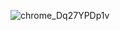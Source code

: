 ![chrome_Dq27YPDp1v](https://github.com/user-attachments/assets/22f6b55e-71c1-4cbe-86c8-1a3845b4bcfd)

